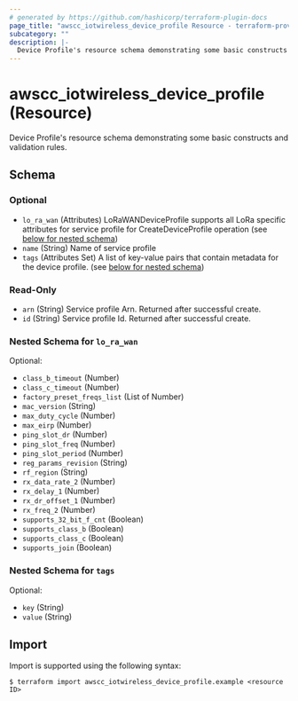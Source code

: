 ```yaml
---
# generated by https://github.com/hashicorp/terraform-plugin-docs
page_title: "awscc_iotwireless_device_profile Resource - terraform-provider-awscc"
subcategory: ""
description: |-
  Device Profile's resource schema demonstrating some basic constructs and validation rules.
---
```


# awscc_iotwireless_device_profile (Resource)

Device Profile's resource schema demonstrating some basic constructs and validation rules.



<!-- schema generated by tfplugindocs -->
## Schema

### Optional

- `lo_ra_wan` (Attributes) LoRaWANDeviceProfile supports all LoRa specific attributes for service profile for CreateDeviceProfile operation (see [below for nested schema](#nestedatt--lo_ra_wan))
- `name` (String) Name of service profile
- `tags` (Attributes Set) A list of key-value pairs that contain metadata for the device profile. (see [below for nested schema](#nestedatt--tags))

### Read-Only

- `arn` (String) Service profile Arn. Returned after successful create.
- `id` (String) Service profile Id. Returned after successful create.

<a id="nestedatt--lo_ra_wan"></a>
### Nested Schema for `lo_ra_wan`

Optional:

- `class_b_timeout` (Number)
- `class_c_timeout` (Number)
- `factory_preset_freqs_list` (List of Number)
- `mac_version` (String)
- `max_duty_cycle` (Number)
- `max_eirp` (Number)
- `ping_slot_dr` (Number)
- `ping_slot_freq` (Number)
- `ping_slot_period` (Number)
- `reg_params_revision` (String)
- `rf_region` (String)
- `rx_data_rate_2` (Number)
- `rx_delay_1` (Number)
- `rx_dr_offset_1` (Number)
- `rx_freq_2` (Number)
- `supports_32_bit_f_cnt` (Boolean)
- `supports_class_b` (Boolean)
- `supports_class_c` (Boolean)
- `supports_join` (Boolean)


<a id="nestedatt--tags"></a>
### Nested Schema for `tags`

Optional:

- `key` (String)
- `value` (String)

## Import

Import is supported using the following syntax:

```shell
$ terraform import awscc_iotwireless_device_profile.example <resource ID>
```

